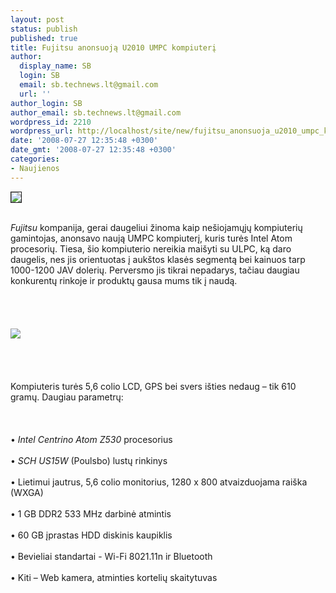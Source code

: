 ```yaml
---
layout: post
status: publish
published: true
title: Fujitsu anonsuoją U2010 UMPC kompiuterį
author:
  display_name: SB
  login: SB
  email: sb.technews.lt@gmail.com
  url: ''
author_login: SB
author_email: sb.technews.lt@gmail.com
wordpress_id: 2210
wordpress_url: http://localhost/site/new/fujitsu_anonsuoja_u2010_umpc_kompiuteri/
date: '2008-07-27 12:35:48 +0300'
date_gmt: '2008-07-27 12:35:48 +0300'
categories:
- Naujienos
---
```

<div class="imgright"><img src="http://img411.imageshack.us/img411/510/2dob9.jpg" border="1"></div>
<p><br><i>Fujitsu</i> kompanija, gerai daugeliui žinoma kaip nešiojamųjų kompiuterių gamintojas, anonsavo naują UMPC kompiuterį, kuris turės Intel Atom procesorių. Tiesa, šio kompiuterio nereikia maišyti su ULPC, ką daro daugelis, nes jis orientuotas į aukštos klasės segmentą bei kainuos tarp 1000-1200 JAV dolerių. Perversmo jis tikrai nepadarys, tačiau daugiau konkurentų rinkoje ir produktų gausa mums tik į naudą.<br />
<br><br />
<br><br><img src="http://img411.imageshack.us/img411/9800/2abuk8.jpg"><br><br />
<br><br />
<br>Kompiuteris turės 5,6 colio LCD, GPS bei svers išties nedaug – tik 610 gramų. Daugiau parametrų:<br />
<br><br />
<br>• <i>Intel Centrino Atom Z530</i> procesorius<br />
<br>• <i>SCH US15W</i> (Poulsbo) lustų rinkinys<br />
<br>• Lietimui jautrus, 5,6 colio monitorius, 1280 x 800 atvaizduojama raiška (WXGA)<br />
<br>• 1 GB DDR2 533 MHz darbinė atmintis<br />
<br>• 60 GB įprastas HDD diskinis kaupiklis<br />
<br>• Bevieliai standartai - Wi-Fi 8021.11n ir Bluetooth<br />
<br>• Kiti – Web kamera, atminties kortelių skaitytuvas<br />
<br><br />
<br><br />
<br></p>
